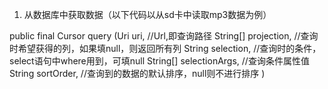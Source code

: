 









1. 从数据库中获取数据（以下代码以从sd卡中读取mp3数据为例）

public final Cursor query (Uri uri,                 //Url,即查询路径
        String[] projection,   //查询时希望获得的列，如果填null，则返回所有列
        String selection,      //查询时的条件，select语句中where用到，可填null
        String[] selectionArgs, //查询条件属性值
        String sortOrder,       //查询到的数据的默认排序，null则不进行排序
)












